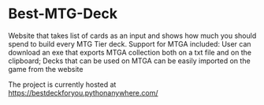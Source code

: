 # Best-MTG-Deck
Website that takes list of cards as an input and shows how much you should spend to build every MTG Tier deck. 
Support for MTGA included:
  User can download an exe that exports MTGA collection both on a txt file and on the clipboard;
  Decks that can be used on MTGA can be easily imported on the game from the website
  
 
 The project is currently hosted at https://bestdeckforyou.pythonanywhere.com/
